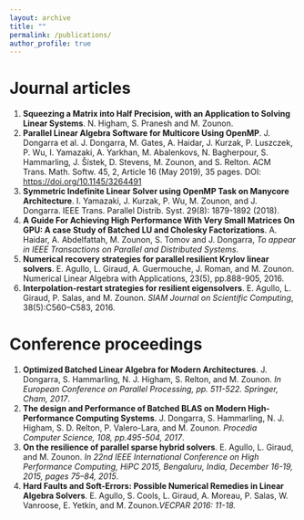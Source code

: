 ```yaml
---
layout: archive
title: ""
permalink: /publications/
author_profile: true
---
```



Journal articles
======
1. **Squeezing a Matrix into Half Precision, with an Application to Solving Linear Systems**. N. Higham, S. Pranesh and M. Zounon. 
2. **Parallel Linear Algebra Software for Multicore Using OpenMP**. J. Dongarra et al. J. Dongarra, M. Gates, A. Haidar, J. Kurzak, P. Luszczek, P. Wu, I. Yamazaki, A. Yarkhan, M. Abalenkovs, N. Bagherpour, S. Hammarling, J. Šístek, D. Stevens, M. Zounon, and S.  Relton. ACM Trans. Math. Softw. 45, 2, Article 16 (May 2019), 35 pages. DOI: https://doi.org/10.1145/3264491 
3. **Symmetric Indefinite Linear Solver using OpenMP Task on Manycore Architecture**. I. Yamazaki, J. Kurzak, P. Wu, M. Zounon, and J. Dongarra.  IEEE Trans. Parallel Distrib. Syst. 29(8): 1879-1892 (2018).
4. **A Guide For Achieving High Performance With Very Small Matrices On GPU: A case Study of Batched LU and Cholesky Factorizations**. A. Haidar, A. Abdelfattah, M. Zounon, S. Tomov and J. Dongarra,  *To appear in IEEE Transactions on Parallel and Distributed Systems*.
5. **Numerical recovery strategies for parallel resilient Krylov linear solvers**. E. Agullo, L. Giraud, A. Guermouche, J. Roman, and M. Zounon.  Numerical Linear Algebra with Applications, 23(5), pp.888-905, 2016. 
6. **Interpolation-restart strategies for resilient eigensolvers**. E. Agullo, L. Giraud, P. Salas, and M. Zounon.  *SIAM Journal on Scientific Computing*, 38(5):C560–C583, 2016. 



Conference proceedings
=====
1. **Optimized Batched Linear Algebra for Modern Architectures**. J. Dongarra, S. Hammarling, N. J. Higham, S. Relton, and M. Zounon. *In European Conference on Parallel Processing, pp. 511-522. Springer, Cham, 2017*.
2. **The design and Performance of Batched BLAS on Modern High-Performance Computing Systems**. J. Dongarra, S. Hammarling, N. J. Higham, S. D. Relton, P. Valero-Lara, and M. Zounon. *Procedia Computer Science, 108, pp.495-504, 2017*.
3. **On the resilience of parallel sparse hybrid solvers**. E. Agullo, L. Giraud, and M. Zounon. *In 22nd IEEE
International Conference on High Performance Computing, HiPC 2015, Bengaluru, India, December
16-19, 2015, pages 75–84, 2015*.
4. **Hard Faults and Soft-Errors: Possible Numerical Remedies in Linear Algebra Solvers**. E. Agullo, S. Cools, L. Giraud, A. Moreau, P. Salas, W. Vanroose, E. Yetkin, and M. Zounon.*VECPAR 2016: 11-18.*
